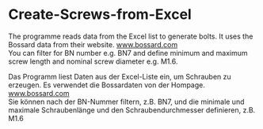 # Create-Screws-from-Excel
The programme reads data from the Excel list to generate bolts. It uses the Bossard data from their website. www.bossard.com \
You can filter for BN number e.g. BN7 and define minimum and maximum screw length and nominal screw diameter e.g. M1.6.

Das Programm liest Daten aus der Excel-Liste ein, um Schrauben zu erzeugen. Es verwendet die Bossardaten von der Hompage. www.bossard.com \
Sie können nach der BN-Nummer filtern, z.B. BN7, und die minimale und maximale Schraubenlänge und den Schraubendurchmesser definieren, z.B. M1.6
